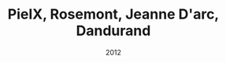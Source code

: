---
date: '2012'
title: PieIX, Rosemont, Jeanne D'arc, Dandurand
type: ruelle_verte
district: rosemont
position: { lng: -73.57274149151915, lat: 45.55995452839193 }
---